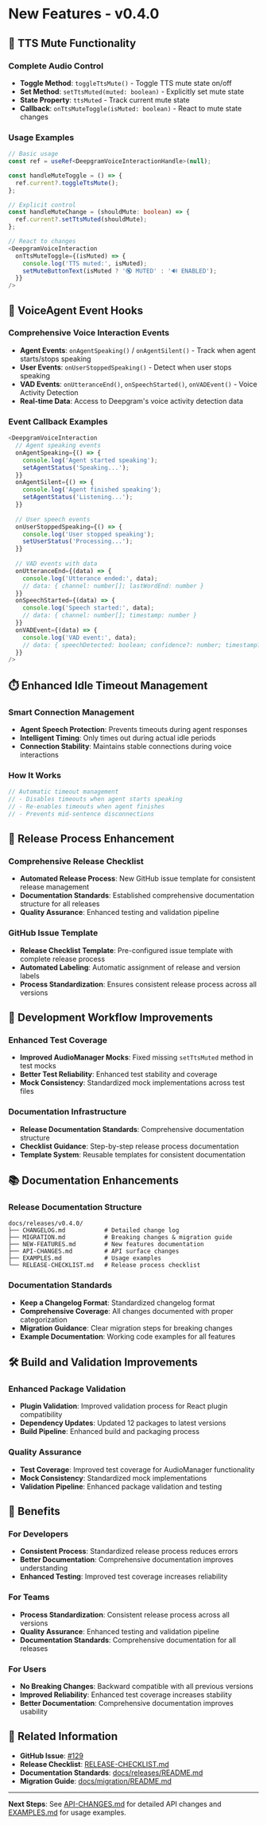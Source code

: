 # New Features - v0.4.0

## 🎤 TTS Mute Functionality

### Complete Audio Control
- **Toggle Method**: `toggleTtsMute()` - Toggle TTS mute state on/off
- **Set Method**: `setTtsMuted(muted: boolean)` - Explicitly set mute state
- **State Property**: `ttsMuted` - Track current mute state
- **Callback**: `onTtsMuteToggle(isMuted: boolean)` - React to mute state changes

### Usage Examples
```typescript
// Basic usage
const ref = useRef<DeepgramVoiceInteractionHandle>(null);

const handleMuteToggle = () => {
  ref.current?.toggleTtsMute();
};

// Explicit control
const handleMuteChange = (shouldMute: boolean) => {
  ref.current?.setTtsMuted(shouldMute);
};

// React to changes
<DeepgramVoiceInteraction
  onTtsMuteToggle={(isMuted) => {
    console.log('TTS muted:', isMuted);
    setMuteButtonText(isMuted ? '🔇 MUTED' : '🔊 ENABLED');
  }}
/>
```

## 🎯 VoiceAgent Event Hooks

### Comprehensive Voice Interaction Events
- **Agent Events**: `onAgentSpeaking()` / `onAgentSilent()` - Track when agent starts/stops speaking
- **User Events**: `onUserStoppedSpeaking()` - Detect when user stops speaking
- **VAD Events**: `onUtteranceEnd()`, `onSpeechStarted()`, `onVADEvent()` - Voice Activity Detection
- **Real-time Data**: Access to Deepgram's voice activity detection data

### Event Callback Examples
```typescript
<DeepgramVoiceInteraction
  // Agent speaking events
  onAgentSpeaking={() => {
    console.log('Agent started speaking');
    setAgentStatus('Speaking...');
  }}
  onAgentSilent={() => {
    console.log('Agent finished speaking');
    setAgentStatus('Listening...');
  }}
  
  // User speech events
  onUserStoppedSpeaking={() => {
    console.log('User stopped speaking');
    setUserStatus('Processing...');
  }}
  
  // VAD events with data
  onUtteranceEnd={(data) => {
    console.log('Utterance ended:', data);
    // data: { channel: number[]; lastWordEnd: number }
  }}
  onSpeechStarted={(data) => {
    console.log('Speech started:', data);
    // data: { channel: number[]; timestamp: number }
  }}
  onVADEvent={(data) => {
    console.log('VAD event:', data);
    // data: { speechDetected: boolean; confidence?: number; timestamp?: number }
  }}
/>
```

## ⏱️ Enhanced Idle Timeout Management

### Smart Connection Management
- **Agent Speech Protection**: Prevents timeouts during agent responses
- **Intelligent Timing**: Only times out during actual idle periods
- **Connection Stability**: Maintains stable connections during voice interactions

### How It Works
```typescript
// Automatic timeout management
// - Disables timeouts when agent starts speaking
// - Re-enables timeouts when agent finishes
// - Prevents mid-sentence disconnections
```

## 🚀 Release Process Enhancement

### Comprehensive Release Checklist
- **Automated Release Process**: New GitHub issue template for consistent release management
- **Documentation Standards**: Established comprehensive documentation structure for all releases
- **Quality Assurance**: Enhanced testing and validation pipeline

### GitHub Issue Template
- **Release Checklist Template**: Pre-configured issue template with complete release process
- **Automated Labeling**: Automatic assignment of release and version labels
- **Process Standardization**: Ensures consistent release process across all versions

## 🔧 Development Workflow Improvements

### Enhanced Test Coverage
- **Improved AudioManager Mocks**: Fixed missing `setTtsMuted` method in test mocks
- **Better Test Reliability**: Enhanced test stability and coverage
- **Mock Consistency**: Standardized mock implementations across test files

### Documentation Infrastructure
- **Release Documentation Standards**: Comprehensive documentation structure
- **Checklist Guidance**: Step-by-step release process documentation
- **Template System**: Reusable templates for consistent documentation

## 📚 Documentation Enhancements

### Release Documentation Structure
```
docs/releases/v0.4.0/
├── CHANGELOG.md           # Detailed change log
├── MIGRATION.md           # Breaking changes & migration guide
├── NEW-FEATURES.md        # New features documentation
├── API-CHANGES.md         # API surface changes
├── EXAMPLES.md            # Usage examples
└── RELEASE-CHECKLIST.md   # Release process checklist
```

### Documentation Standards
- **Keep a Changelog Format**: Standardized changelog format
- **Comprehensive Coverage**: All changes documented with proper categorization
- **Migration Guidance**: Clear migration steps for breaking changes
- **Example Documentation**: Working code examples for all features

## 🛠️ Build and Validation Improvements

### Enhanced Package Validation
- **Plugin Validation**: Improved validation process for React plugin compatibility
- **Dependency Updates**: Updated 12 packages to latest versions
- **Build Pipeline**: Enhanced build and packaging process

### Quality Assurance
- **Test Coverage**: Improved test coverage for AudioManager functionality
- **Mock Consistency**: Standardized mock implementations
- **Validation Pipeline**: Enhanced package validation and testing

## 🎯 Benefits

### For Developers
- **Consistent Process**: Standardized release process reduces errors
- **Better Documentation**: Comprehensive documentation improves understanding
- **Enhanced Testing**: Improved test coverage increases reliability

### For Teams
- **Process Standardization**: Consistent release process across all versions
- **Quality Assurance**: Enhanced testing and validation pipeline
- **Documentation Standards**: Comprehensive documentation for all releases

### For Users
- **No Breaking Changes**: Backward compatible with all previous versions
- **Improved Reliability**: Enhanced test coverage increases stability
- **Better Documentation**: Comprehensive documentation improves usability

## 🔗 Related Information

- **GitHub Issue**: [#129](https://github.com/Signal-Meaning/dg_react_agent/issues/129)
- **Release Checklist**: [RELEASE-CHECKLIST.md](./RELEASE-CHECKLIST.md)
- **Documentation Standards**: [docs/releases/README.md](../README.md)
- **Migration Guide**: [docs/migration/README.md](../../migration/README.md)

---

**Next Steps**: See [API-CHANGES.md](./API-CHANGES.md) for detailed API changes and [EXAMPLES.md](./EXAMPLES.md) for usage examples.
